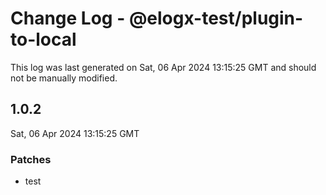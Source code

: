 # Change Log - @elogx-test/plugin-to-local

This log was last generated on Sat, 06 Apr 2024 13:15:25 GMT and should not be manually modified.

## 1.0.2
Sat, 06 Apr 2024 13:15:25 GMT

### Patches

- test

